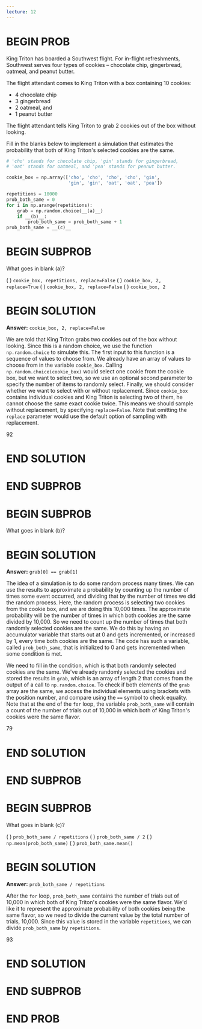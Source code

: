```yaml
---
lecture: 12
---
```


# BEGIN PROB

King Triton has boarded a Southwest flight. For in-flight refreshments, Southwest serves four types of cookies – chocolate chip, gingerbread, oatmeal, and peanut butter.

The flight attendant comes to King Triton with a box containing 10 cookies:

- 4 chocolate chip
- 3 gingerbread
- 2 oatmeal, and
- 1 peanut butter

The flight attendant tells King Triton to grab 2 cookies out of the box without looking.

Fill in the blanks below to implement a simulation that estimates the probability that both of King Triton's selected cookies are the same.

```python
# 'cho' stands for chocolate chip, 'gin' stands for gingerbread,
# 'oat' stands for oatmeal, and 'pea' stands for peanut butter.

cookie_box = np.array(['cho', 'cho', 'cho', 'cho', 'gin', 
                       'gin', 'gin', 'oat', 'oat', 'pea'])

repetitions = 10000
prob_both_same = 0
for i in np.arange(repetitions):
    grab = np.random.choice(__(a)__)
    if __(b)__:
        prob_both_same = prob_both_same + 1
prob_both_same = __(c)__
```

# BEGIN SUBPROB

What goes in blank (a)?

( ) `cookie_box, repetitions, replace=False`
( ) `cookie_box, 2, replace=True`
( ) `cookie_box, 2, replace=False`
( ) `cookie_box, 2`

# BEGIN SOLUTION

**Answer:** `cookie_box, 2, replace=False`

We are told that King Triton grabs two cookies out of the box without looking. Since this is a random choice, we use the function `np.random.choice` to simulate this. The first input to this function is a sequence of values to choose from. We already have an array of values to choose from in the variable `cookie_box`. Calling `np.random.choice(cookie_box)` would select one cookie from the cookie box, but we want to select two, so we use an optional second parameter to specify the number of items to randomly select. Finally, we should consider whether we want to select with or without replacement. Since `cookie_box` contains individual cookies and King Triton is selecting two of them, he cannot choose the same exact cookie twice. This means we should sample without replacement, by specifying `replace=False`. Note that omitting the `replace` parameter would use the default option of sampling with replacement. 

<average>92</average>

# END SOLUTION

# END SUBPROB

# BEGIN SUBPROB

What goes in blank (b)?

# BEGIN SOLUTION

**Answer:** `grab[0] == grab[1]`

The idea of a simulation is to do some random process many times. We can use the results to approximate a probability by counting up the number of times some event occurred, and dividing that by the number of times we did the random process. Here, the random process is selecting two cookies from the cookie box, and we are doing this 10,000 times. The approximate probability will be the number of times in which both cookies are the same divided by 10,000. So we need to count up the number of times that both randomly selected cookies are the same. We do this by having an accumulator variable that starts out at 0 and gets incremented, or increased by 1, every time both cookies are the same. The code has such a variable, called `prob_both_same`, that is initialized to 0 and gets incremented when some condition is met. 

We need to fill in the condition, which is that both randomly selected cookies are the same. We've already randomly selected the cookies and stored the results in `grab`, which is an array of length 2 that comes from the output of a call to `np.random.choice`. To check if both elements of the `grab` array are the same, we access the individual elements using brackets with the position number, and compare using the `==` symbol to check equality. Note that at the end of the `for` loop, the variable `prob_both_same` will contain a count of the number of trials out of 10,000 in which both of King Triton's cookies were the same flavor.

<average>79</average>

# END SOLUTION

# END SUBPROB

# BEGIN SUBPROB

What goes in blank (c)?

( ) `prob_both_same / repetitions`
( ) `prob_both_same / 2`
( ) `np.mean(prob_both_same)`
( ) `prob_both_same.mean()`

# BEGIN SOLUTION

**Answer:** `prob_both_same / repetitions`

After the `for` loop, `prob_both_same` contains the number of trials out of 10,000 in which both of King Triton's cookies were the same flavor. We'd like it to represent the approximate probability of both cookies being the same flavor, so we need to divide the current value by the total number of trials, 10,000. Since this value is stored in the variable `repetitions`, we can divide `prob_both_same` by `repetitions`.

<average>93</average>

# END SOLUTION

# END SUBPROB

# END PROB